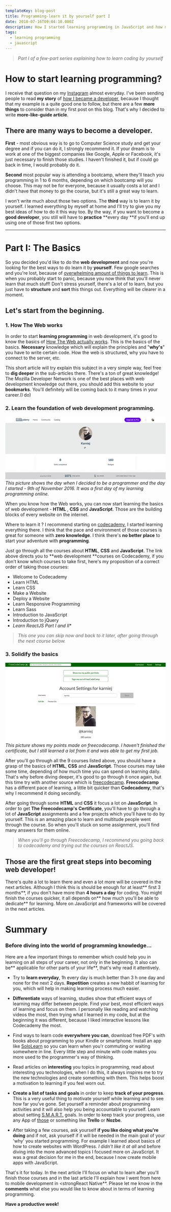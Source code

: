 ```yaml
---
templateKey: blog-post
title: Programming-learn it by yourself part I
date: 2018-07-16T09:04:10.000Z
description: How I started learning programming in JavaScript and how my web development preparation led to mobile development.
tags:
  - learning programming
  - javascript
---
```


>*Part I of a few-part series explaining how to learn coding by yourself*

# How to start learning programming?


I receive that question on my [Instagram](https://www.instagram.com/selfmadedeveloper/) almost everyday. I've been sending people to read **my story** of [how I became a developer](https://selfmadedeveloper.com/how-i-became-selfmade-developer/), because I thought that my example is a quite good one to follow, but there are a few **more things** to consider than in my first post on this blog. That's why I decided to write **more-like-guide article**.

## **There are many ways to become a developer.**

**First** - most obvious way is to go to Computer Science study and get your degree and if you can do it, I strongly recommend it. If your dream is to work at one of the biggest companies like Google, Apple or Facebook, it's just necessary to finish those studies. I haven't finished it, but if could go back in time, I would probably do it.

**Second** most popular way is attending a bootcamp, where they'll teach you programming in 1 to 6 months, depending on which bootcamp will you choose. This may not be for everyone, because it usually costs a lot and I didn't have that money to go the course, but it's still a great way to learn.

I won't write much about those two options. The **third** way is to learn it by yourself. I learned everything by myself at home and I'll try to give you my best ideas of how to do it this way too. By the way, if you want to become a **good developer**, you still will have to **practice** **every day **if you'll end up using one of those first two options.

___

# Part I: The Basics

So you decided you'd like to do the **web development** and now you're looking for the best ways to do learn it by **yourself**. Few google searches and you're lost, because of [overwhelming amount of things to learn](https://codeburst.io/the-2018-web-developer-roadmap-826b1b806e8d). This is when you probably start to panic, because you now think that you'll never learn that much stuff! Don't stress yourself, there's a lot of to learn, but you just have to **structure** and **sort** this things out. Everything will be clearer in a moment.

## Let's start from the beginning.

### **1. How The Web works**

In order to start **learning programming** in web development, it's good to know the basics of [How The Web actually works](https://developer.mozilla.org/en-US/docs/Learn/Getting_started_with_the_web/How_the_Web_works). This is the basics of the basics. **Necessary** knowledge which will explain the principles and "**why's**" you have to write certain code. How the web is structured, why you have to connect to the server, etc.

This short article will try explain this subject in a very simple way, feel free to **dig deeper** in the sub-articles there. There's a ton of great knowledge! The Mozilla Developer Network is one of the best places with web development knowledge out there, you should add this website to your **bookmarks**. You'll definitely will be coming back to it many times in your career.(I do)

### **2. Learn the foundation of web development programming.**

![My codecademy courses overview](/static/img/codecademy-screen.png)
 *This picture shows the day when I decided to be a programmer and the day I started - 9th of November 2016. It was a first day of my learning programming online.*

When you know how the Web works, you can now start learning the basics of web development - **HTML** , **CSS** and **JavaScript**. Those are the building blocks of every website on the internet.

Where to learn it ? I recommend starting on [codecademy](https://www.codecademy.com/catalog/subject/web-development), I started learning everything there. I think that the pace and environment of those courses is great for someone with **zero knowledge**. I think there's **no better place** to start your adventure with **programming**.

Just go through all the courses about **HTML**, **CSS** and **JavaScript**. The link above directs you to **web development **courses on Codecademy, if you don't know which courses to take first, here's my proposition of a correct order of taking those courses:

- Welcome to Codecademy
- Learn HTML
- Learn CSS
- Make a Website
- Deploy a Website
- Learn Responsive Programming
- Learn Sass
- Introduction to JavaScript
- Introduction to jQuery
- *Learn ReactJS Part I and II**

>*This one you can skip now and back to it later, after going through the next course below.*

### **3. Solidify the basics**

![freecodecamp progress](/static/img/freecodecamp-progress.png)
*This picture shows my points made on freecodecamp. I haven't finished the certificate, but I still learned a lot from it and was able to get my first job.*

After you'll go through all the 9 courses listed above, you should have a grasp of the basics of **HTML**, **CSS** and **JavaScript**. Those courses may take some time, depending of how much time you can spend on learning daily. That's why before diving deeper, it's good to go through it once again, but this time try with another source which is [freecodecamp](https://www.freecodecamp.org/). **Freecodecamp** has a different pace of learning, a little bit quicker than **Codecademy**, that's why I recommend it doing secondly.

After going through some **HTML** and **CSS** it focus a lot on **JavaScript**. In order to get **The** **Freecodecamp's** **Certificate**, you'll have to go through a lot of **JavaScript** assignments and a few projects which you'll have to do by yourself. This is an amazing place to learn and multitude people went through the course. So when you'll stuck on some assignment, you'll find many answers for them online.


>*When you'll go through Freecodecamp, I recommend you going back to codecademy and trying out the courses on ReactJS.*


## **Those are the first great steps into becoming web developer!**

There's quite a lot to learn there and even a lot more will be covered in the next articles. Although I think this is should be enough for at least** first 3 months**, if you don't have more than **4 hours a day** for coding. You might finish the courses quicker, it all depends on** how much you'll be able to dedicate** for learning. More on JavaScript and frameworks will be covered in the next articles.


# Summary

### **Before diving into the world of programming knowledge...**

Here are a few important things to remember which could help you in learning on all steps of your career, not only in the beginning. It also can be** applicable for other parts of your life**, that's why read it attentively.

- Try to **learn everyday**, 1h every day is much better than 3 h one day and none for the next 2 days. **Repetition** creates a new habbit of learning for you, which will help in making learning process much easier.

- **Differentiate** ways of learning, studies show that efficient ways of learning may differ between people. Find your best, most efficient ways of learning and focus on them. I personally like reading and watching videos the most, then trying what I learned in my code, but at the beginning it was different, because I liked interactive lessons like Codecademy the most.

- Find ways to learn code **everywhere you can**, download free PDF's with books about programming to your Kindle or smartphone. Install an app like [SoloLearn](https://www.sololearn.com/) so you can learn when you'r commuting or waiting somewhere in line. Every little step and minute with code makes you more used to the programmer's way of thinking.

- Read articles on **interesting** you topics in programming, read about interesting you technologies, when I do this, it always inspires me to try the new technologies and create something with them. This helps boost a motivation to learning if you feel worn out.

- **Create a list of tasks and goals** in order to keep **track of your progress**. This is a very useful thing to motivate yourself while learning and to see how far you've gone. Set yourself a reminder about programming activities and it will also help you being accountable to yourself. Learn about setting [S.M.A.R.T.](www.projectsmart.co.uk/smart-goals.php) goals. In order to keep track your progress, use any App of [those](https://www.lifewire.com/best-goal-setting-apps-3485941) or something like **Trello** or **Nozbe**.

- After taking a few courses, ask yourself **if you like doing what you're doing** and if not, ask yourself if it will be needed in the main goal of your 'why' you started programming. For example I learned about basics of how to create websites with WordPress. *I didn't like it at all* and before diving into the more advanced topics I focused more on JavaScript. It was a great decision for me in the end, because I now create mobile apps with JavaScript.

That's it for today. In the next article I'll focus on what to learn after you'll finish those courses and in the last article I'll explain how I went from here to mobile development in <strongReact Native**. Please let me know in the **comments** what else you would like to know about in terms of learning programming.

**Have a productive week!**
